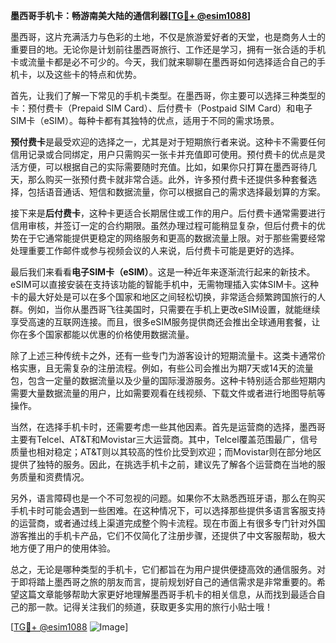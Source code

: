 **墨西哥手机卡：畅游南美大陆的通信利器[[TG💪+ @esim1088](https://t.me/s/esim1088)]**

墨西哥，这片充满活力与色彩的土地，不仅是旅游爱好者的天堂，也是商务人士的重要目的地。无论你是计划前往墨西哥旅行、工作还是学习，拥有一张合适的手机卡或流量卡都是必不可少的。今天，我们就来聊聊在墨西哥如何选择适合自己的手机卡，以及这些卡的特点和优势。

首先，让我们了解一下常见的手机卡类型。在墨西哥，你主要可以选择三种类型的卡：预付费卡（Prepaid SIM Card）、后付费卡（Postpaid SIM Card）和电子SIM卡（eSIM）。每种卡都有其独特的优点，适用于不同的需求场景。

**预付费卡**是最受欢迎的选择之一，尤其是对于短期旅行者来说。这种卡不需要任何信用记录或合同绑定，用户只需购买一张卡并充值即可使用。预付费卡的优点是灵活方便，可以根据自己的实际需要随时充值。比如，如果你只打算在墨西哥待几天，那么购买一张预付费卡就非常合适。此外，许多预付费卡还提供多种套餐选择，包括语音通话、短信和数据流量，你可以根据自己的需求选择最划算的方案。

接下来是**后付费卡**，这种卡更适合长期居住或工作的用户。后付费卡通常需要进行信用审核，并签订一定的合约期限。虽然办理过程可能稍显复杂，但后付费卡的优势在于它通常能提供更稳定的网络服务和更高的数据流量上限。对于那些需要经常处理重要工作邮件或参与视频会议的人来说，后付费卡可能是更好的选择。

最后我们来看看**电子SIM卡（eSIM）**。这是一种近年来逐渐流行起来的新技术。eSIM可以直接安装在支持该功能的智能手机中，无需物理插入实体SIM卡。这种卡的最大好处是可以在多个国家和地区之间轻松切换，非常适合频繁跨国旅行的人群。例如，当你从墨西哥飞往美国时，只需要在手机上更改eSIM设置，就能继续享受高速的互联网连接。而且，很多eSIM服务提供商还会推出全球通用套餐，让你在多个国家都能以优惠的价格使用数据流量。

除了上述三种传统卡之外，还有一些专门为游客设计的短期流量卡。这类卡通常价格实惠，且无需复杂的注册流程。例如，有些公司会推出为期7天或14天的流量包，包含一定量的数据流量以及少量的国际漫游服务。这种卡特别适合那些短期内需要大量数据流量的用户，比如需要观看在线视频、下载文件或者进行地图导航等操作。

当然，在选择手机卡时，还需要考虑一些其他因素。首先是运营商的选择，墨西哥主要有Telcel、AT&T和Movistar三大运营商。其中，Telcel覆盖范围最广，信号质量也相对稳定；AT&T则以其较高的性价比受到欢迎；而Movistar则在部分地区提供了独特的服务。因此，在挑选手机卡之前，建议先了解各个运营商在当地的服务质量和资费情况。

另外，语言障碍也是一个不可忽视的问题。如果你不太熟悉西班牙语，那么在购买手机卡时可能会遇到一些困难。在这种情况下，可以选择那些提供多语言客服支持的运营商，或者通过线上渠道完成整个购卡流程。现在市面上有很多专门针对外国游客推出的手机卡产品，它们不仅简化了注册步骤，还提供了中文客服帮助，极大地方便了用户的使用体验。

总之，无论是哪种类型的手机卡，它们都旨在为用户提供便捷高效的通信服务。对于即将踏上墨西哥之旅的朋友而言，提前规划好自己的通信需求是非常重要的。希望这篇文章能够帮助大家更好地理解墨西哥手机卡的相关信息，从而找到最适合自己的那一款。记得关注我们的频道，获取更多实用的旅行小贴士哦！

[[TG💪+ @esim1088](https://t.me/s/esim1088) ![Image](https://i.postimg.cc/4NQfJmqS/Snipaste-2025-05-13-00-14-12.png)]